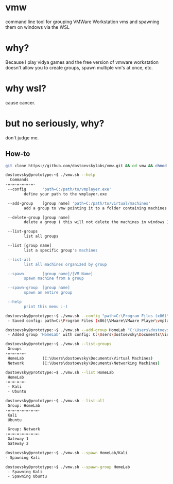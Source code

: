 # vmw
command line tool for grouping VMWare Workstation vms and spawning them on windows via the WSL

# why?
Because I play vidya games and the free version of vmware workstation doesn't allow you to create groups, spawn multiple vm's at once, etc.

# why wsl?
cause cancer.

# but no seriously, why?
don't judge me.

## How-to
```bash
git clone https://github.com/dostoevskylabs/vmw.git && cd vmw && chmod +x vmw.sh
```

```bash
dostoevsky@prototype:~$ ./vmw.sh --help
  Commands
-=-=-=-=-=-=-
 --config       'path=C:/path/to/vmplayer.exe'
        define your path to the vmplayer.exe

 --add-group    [group name] 'path=C:/path/to/virtual/machines'
        add a group to vmw pointing it to a folder containing machines for this group

 --delete-group [group name]
        delete a group ( this will not delete the machines in windows )

 --list-groups
        list all groups

 --list [group name]
        list a specific group's machines

 --list-all
        list all machines organized by group

 --spawn        [group name]/[VM Name]
        spawn machine from a group

 --spawn-group  [group name]
        spawn an entire group

 --help
        print this menu :-)
```

```bash
dostoevsky@prototype:~$ ./vmw.sh --config "path=C:\Program Files (x86)\VMware\VMware Player\vmplayer.exe"
 - Saved config: path=C:\Program Files (x86)\VMware\VMware Player\vmplayer.exe to ~/.vmw/config
```

```bash
dostoevsky@prototype:~$ ./vmw.sh --add-group HomeLab "C:\Users\dostoevsky\Documents\Virtual Machines"
 - Added group 'HomeLab' with config: C:\Users\dostoevsky\Documents\Virtual Machines
```

```bash
dostoevsky@prototype:~$ ./vmw.sh --list-groups
 Groups
-=-=-=-=-
 HomeLab        (C:\Users\dostoevsky\Documents\Virtual Machines)
 Network        (C:\Users\dostoevsky\Documents\Networking Machines)
```

```bash
dostoevsky@prototype:~$ ./vmw.sh --list HomeLab
 HomeLab
-=-=-=-=-
 - Kali
 - Ubuntu
```

```bash
dostoevsky@prototype:~$ ./vmw.sh --list-all
 Group: HomeLab
-=-=-=-=-=-=-=-
 Kali
 Ubuntu

 Group: Network
-=-=-=-=-=-=-=-
 Gateway 1
 Gateway 2
```

```bash
dostoevsky@prototype:~$ ./vmw.sh --spawn HomeLab/Kali
- Spawning Kali
```

```bash
dostoevsky@prototype:~$ ./vmw.sh --spawn-group HomeLab
 - Spawning Kali
 - Spawning Ubuntu
```
